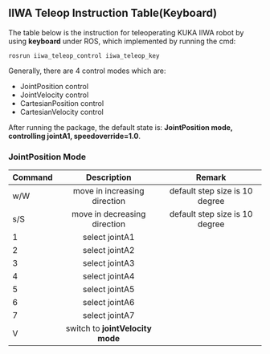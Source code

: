 
## IIWA Teleop Instruction Table(Keyboard)
The table below is the instruction for teleoperating KUKA IIWA robot by using **keyboard** under ROS, which implemented by running the cmd:

`rosrun iiwa_teleop_control iiwa_teleop_key`

Generally, there are 4 control modes which are:
* JointPosition control
* JointVelocity control
* CartesianPosition control 
* CartesianVelocity control

After running the package, the default state is: **JointPosition mode, controlling jointA1, speedoverride=1.0**.
### JointPosition Mode

| Command        |     Description      |Remark   |
| ------------- |:-------------:| :-----:|
| w/W      |  move in increasing direction | default step size is 10 degree |
| s/S      | move in decreasing direction  |   default step size is 10 degree |
| 1  | select  jointA1 | 
| 2  | select jointA2 | 
| 3  | select jointA3 | 
| 4  | select jointA4 | 
| 5  | select jointA5 | 
| 6  | select jointA6 | 
| 7  | select jointA7 | 
| V | switch to **jointVelocity mode**||

